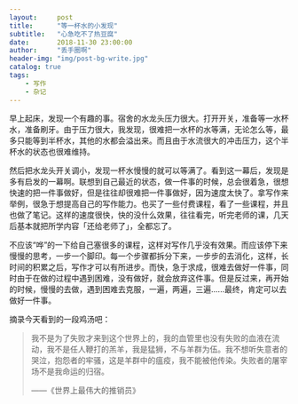 ```yaml
---
layout:     post
title:      "等一杯水的小发现"
subtitle:   "心急吃不了热豆腐"
date:       2018-11-30 23:00:00
author:     "丢手圈啊"
header-img: "img/post-bg-write.jpg"
catalog: true
tags:
    - 写作
    - 杂记
---
```


早上起床，发现一个有趣的事。宿舍的水龙头压力很大。打开开关，准备等一水杯水，准备刷牙。由于压力很大，我发现，很难把一水杯的水等满，无论怎么等，最多只能等到半杯水，其他的水都会溢出来。而且由于水流很大的冲击压力，这个半杯水的状态也很难维持。



然后把水龙头开关调小，发现一杯水慢慢的就可以等满了。看到这一幕后，发现是多有启发的一幕啊。联想到自己最近的状态，做一件事的时候，总会很着急，很想快速的把一件事做好，但是往往却很难把一件事做好，因为速度太快了。拿写作来举例，很急于想提高自己的写作能力。也买了一些付费课程，看了一些课程，并且也做了笔记。这样的速度很快，快的没什么效果，往往看完，听完老师的课，几天后基本就把所学内容「还给老师了」，全都忘了。



不应该“哗”的一下给自己塞很多的课程，这样对写作几乎没有效果。而应该停下来慢慢的思考，一步一个脚印。每一个步骤都拆分下来，一步步的去消化，这样，长时间的积累之后，写作才可以有所进步。而快，急于求成，很难去做好一件事，同时由于在做的过程中遇到困难，没有做好，就会放弃这件事。但是反过来，再开始的时候，慢慢的去做，遇到困难去克服，一遍，两遍，三遍......最终，肯定可以去做好一件事。



摘录今天看到的一段鸡汤吧：

> 我不是为了失败才来到这个世界上的，我的血管里也没有失败的血液在流动，我不是任人鞭打的羔羊，我是猛狮，不与羊群为伍。我不想听失意者的哭泣，抱怨者的牢骚，这是羊群中的瘟疫，我不能被他传染。失败者的屠宰场不是我命运的归宿。
>
> ——《世界上最伟大的推销员》


